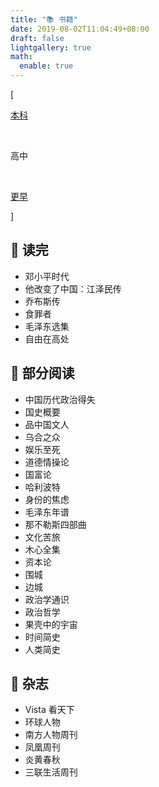 ```yaml
---
title: "📚 书籍"
date: 2019-08-02T11:04:49+08:00
draft: false
lightgallery: true
math:
  enable: true
---
```


<div class="nav-tab">
  <p class="bord">[</p>
  <a href="../books"><p class="not">本科</p></a>&nbsp;
  <p class="now">高中</p>&nbsp;
  <a href="../books-earler"><p class="not">更早</p></a>
  <p class="bord">]</p>
</div>


<h2>🔖 读完</h2>

- 邓小平时代
- 他改变了中国：江泽民传
- 乔布斯传
- 食罪者
- 毛泽东选集
- 自由在高处

<h2>🔖 部分阅读</h2>

- 中国历代政治得失
- 国史概要
- 品中国文人
- 乌合之众
- 娱乐至死
- 道德情操论
- 国富论
- 哈利波特
- 身份的焦虑
- 毛泽东年谱
- 那不勒斯四部曲
- 文化苦旅
- 木心全集
- 资本论
- 围城
- 边城
- 政治学通识
- 政治哲学
- 果壳中的宇宙
- 时间简史
- 人类简史

<h2>🔖 杂志</h2>

- Vista 看天下
- 环球人物
- 南方人物周刊
- 凤凰周刊
- 炎黄春秋
- 三联生活周刊
